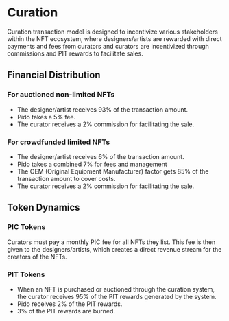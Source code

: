 # Curation

Curation transaction model is designed to incentivize various stakeholders within the NFT ecosystem, where designers/artists are rewarded with direct payments and fees from curators and curators are incentivized through commissions and PIT rewards to facilitate sales.

## **Financial Distribution**

### **For auctioned non-limited NFTs**

* The designer/artist receives 93% of the transaction amount.
* Pido takes a 5% fee.
* The curator receives a 2% commission for facilitating the sale.

### **For crowdfunded limited NFTs**

* The designer/artist receives 6% of the transaction amount.
* Pido takes a combined 7% for fees and management
* The OEM (Original Equipment Manufacturer) factor gets 85% of the transaction amount to cover costs.&#x20;
* The curator receives a 2% commission for facilitating the sale.

## **Token Dynamics**

### **PIC Tokens**

Curators must pay a monthly PIC fee for all NFTs they list. This fee is then given to the designers/artists, which creates a direct revenue stream for the creators of the NFTs.

### **PIT Tokens**

* When an NFT is purchased or auctioned through the curation system, the curator receives 95% of the PIT rewards generated by the system.&#x20;
* Pido receives 2% of the PIT rewards.
* 3% of the PIT rewards are burned.
